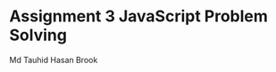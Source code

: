 Assignment 3
JavaScript Problem Solving
===================================================
Md Tauhid Hasan Brook
